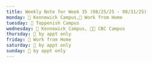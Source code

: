 ```yaml
---
title: Weekly Note for Week 35 (08/25/25 - 08/31/25)
monday: 🏫 Kennewick Campus,🏡 Work from Home
tuesday: 🏫 Toppenish Campus
wednesday: 🏫 Kennewick Campus, 🌃🏫 CBC Campus
thursday: 🫥 by appt only
friday: 🏡 Work from Home
saturday: 🫥 by appt only
sunday: 🫥 by appt only
---
```

